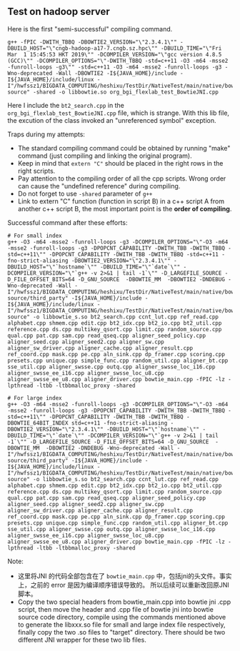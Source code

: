 
## Test on hadoop server

Here is the first "semi-successful" compiling command.

```shell
g++ -fPIC -DWITH_TBBQ -DBOWTIE2_VERSION="\"2.3.4.1\"" -DBUILD_HOST="\"cngb-hadoop-a17-7.cngb.sz.hpc\"" -DBUILD_TIME="\"Fri Mar  1 15:45:53 HKT 2019\"" -DCOMPILER_VERSION="\"gcc version 4.8.5 (GCC)\"" -DCOMPILER_OPTIONS="\"-DWITH_TBBQ -std=c++11 -O3 -m64 -msse2 -funroll-loops -g3\"" -std=c++11 -O3 -m64 -msse2 -funroll-loops -g3 -Wno-deprecated -Wall -DBOWTIE2 -I${JAVA_HOME}/include -I${JAVA_HOME}/include/linux -I"/hwfssz1/BIGDATA_COMPUTING/heshixu/TestDir/NativeTest/main/native/bowtie2-source" -shared -o libbowtie.so org_bgi_flexlab_test_BowtieJNI.cpp
```

Here I include the ```bt2_search.cpp``` in the ```org_bgi_flexlab_test_BowtieJNI.cpp``` file, which is strange. With this lib file, the excution of the class invoked an "unreferenced symbol" exception.

Traps during my attempts:

+ The standard compiling command could be obtained by running "make" command (just compiling and linking the original program).
+ Keep in mind that ```extern "C"``` should be placed in the right rows in the right scripts.
+ Pay attention to the compiling order of all the cpp scripts. Wrong order can cause the "undefined reference" during compiling.
+ Do not forget to use ```-shared``` parameter of ```g++```
+ Link to extern "C" function (function in script B) in a c++ script A from another c++ script B, the most important point is the **order of compiling**.

Successful command after these efforts:

```shell
# For small index
g++ -O3 -m64 -msse2 -funroll-loops -g3 -DCOMPILER_OPTIONS="\"-O3 -m64 -msse2 -funroll-loops -g3 -DPOPCNT_CAPABILITY -DWITH_TBB -DWITH_TBBQ -std=c++11\"" -DPOPCNT_CAPABILITY -DWITH_TBB -DWITH_TBBQ -std=c++11 -fno-strict-aliasing -DBOWTIE2_VERSION="\"2.3.4.1\"" -DBUILD_HOST="\"`hostname`\"" -DBUILD_TIME="\"`date`\"" -DCOMPILER_VERSION="\"`g++ -v 2>&1 | tail -1`\"" -D_LARGEFILE_SOURCE -D_FILE_OFFSET_BITS=64 -D_GNU_SOURCE  -DBOWTIE_MM  -DBOWTIE2 -DNDEBUG -Wno-deprecated -Wall -I"/hwfssz1/BIGDATA_COMPUTING/heshixu/TestDir/NativeTest/main/native/bowtie2-source/third_party" -I${JAVA_HOME}/include -I${JAVA_HOME}/include/linux -I"/hwfssz1/BIGDATA_COMPUTING/heshixu/TestDir/NativeTest/main/native/bowtie2-source" -o libbowtie_s.so bt2_search.cpp ccnt_lut.cpp ref_read.cpp alphabet.cpp shmem.cpp edit.cpp bt2_idx.cpp bt2_io.cpp bt2_util.cpp reference.cpp ds.cpp multikey_qsort.cpp limit.cpp random_source.cpp qual.cpp pat.cpp sam.cpp read_qseq.cpp aligner_seed_policy.cpp aligner_seed.cpp aligner_seed2.cpp aligner_sw.cpp aligner_sw_driver.cpp aligner_cache.cpp aligner_result.cpp ref_coord.cpp mask.cpp pe.cpp aln_sink.cpp dp_framer.cpp scoring.cpp presets.cpp unique.cpp simple_func.cpp random_util.cpp aligner_bt.cpp sse_util.cpp aligner_swsse.cpp outq.cpp aligner_swsse_loc_i16.cpp aligner_swsse_ee_i16.cpp aligner_swsse_loc_u8.cpp aligner_swsse_ee_u8.cpp aligner_driver.cpp bowtie_main.cpp -fPIC -lz -lpthread -ltbb -ltbbmalloc_proxy -shared

# For large index
g++ -O3 -m64 -msse2 -funroll-loops -g3 -DCOMPILER_OPTIONS="\"-O3 -m64 -msse2 -funroll-loops -g3 -DPOPCNT_CAPABILITY -DWITH_TBB -DWITH_TBBQ -std=c++11\"" -DPOPCNT_CAPABILITY -DWITH_TBB -DWITH_TBBQ -DBOWTIE_64BIT_INDEX std=c++11 -fno-strict-aliasing -DBOWTIE2_VERSION="\"2.3.4.1\"" -DBUILD_HOST="\"`hostname`\"" -DBUILD_TIME="\"`date`\"" -DCOMPILER_VERSION="\"`g++ -v 2>&1 | tail -1`\"" -D_LARGEFILE_SOURCE -D_FILE_OFFSET_BITS=64 -D_GNU_SOURCE  -DBOWTIE_MM  -DBOWTIE2 -DNDEBUG -Wno-deprecated -Wall -I"/hwfssz1/BIGDATA_COMPUTING/heshixu/TestDir/NativeTest/main/native/bowtie2-source/third_party" -I${JAVA_HOME}/include -I${JAVA_HOME}/include/linux -I"/hwfssz1/BIGDATA_COMPUTING/heshixu/TestDir/NativeTest/main/native/bowtie2-source" -o libbowtie_s.so bt2_search.cpp ccnt_lut.cpp ref_read.cpp alphabet.cpp shmem.cpp edit.cpp bt2_idx.cpp bt2_io.cpp bt2_util.cpp reference.cpp ds.cpp multikey_qsort.cpp limit.cpp random_source.cpp qual.cpp pat.cpp sam.cpp read_qseq.cpp aligner_seed_policy.cpp aligner_seed.cpp aligner_seed2.cpp aligner_sw.cpp aligner_sw_driver.cpp aligner_cache.cpp aligner_result.cpp ref_coord.cpp mask.cpp pe.cpp aln_sink.cpp dp_framer.cpp scoring.cpp presets.cpp unique.cpp simple_func.cpp random_util.cpp aligner_bt.cpp sse_util.cpp aligner_swsse.cpp outq.cpp aligner_swsse_loc_i16.cpp aligner_swsse_ee_i16.cpp aligner_swsse_loc_u8.cpp aligner_swsse_ee_u8.cpp aligner_driver.cpp bowtie_main.cpp -fPIC -lz -lpthread -ltbb -ltbbmalloc_proxy -shared
```

Note:

+ 这里将JNI 的代码全部包含在了 ```bowtie_main.cpp``` 中，包括jni的头文件。事实上，之前的 error 是因为编译顺序错误导致的。 所以后续可以重新改回原JNI脚本。
+ Copy the two special headers from bowtie_main.cpp into bowtie jni .cpp script, then move the header and .cpp file of bowtie jni into bowtie source code directory, compile using the commands mentioned above to generate the libxxx.so file for small and large index file respectively, finally copy the two .so files to "target" directory. There should be two different JNI wrapper for these two lib files.

